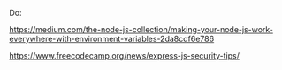 Do:
<!-- do secure express node steps -->
<!-- express-rate-limit -->
<!-- password validator -->



https://medium.com/the-node-js-collection/making-your-node-js-work-everywhere-with-environment-variables-2da8cdf6e786

https://www.freecodecamp.org/news/express-js-security-tips/